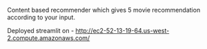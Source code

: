 Content based recommender which gives 5 movie recommendation according to your input.

Deployed streamlit on - http://ec2-52-13-19-64.us-west-2.compute.amazonaws.com/
